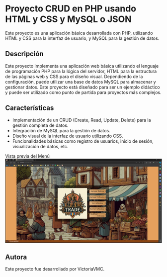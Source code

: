 # Proyecto CRUD en PHP usando HTML y CSS y MySQL o JSON

Este proyecto es una aplicación básica desarrollada con PHP, utilizando HTML y CSS para la interfaz de usuario, y MySQL para la gestión de datos.

## Descripción

Este proyecto implementa una aplicación web básica utilizando el lenguaje de programación PHP para la lógica del servidor, HTML para la estructura de las páginas web y CSS para el diseño visual. Dependiendo de la configuración, puede utilizar una base de datos MySQL para almacenar y gestionar datos. Este proyecto está diseñado para ser un ejemplo didáctico y puede ser utilizado como punto de partida para proyectos más complejos.

## Características

- Implementación de un CRUD (Create, Read, Update, Delete) para la gestión completa de datos.
- Integración de MySQL para la gestión de datos.
- Diseño visual de la interfaz de usuario utilizando CSS.
- Funcionalidades básicas como registro de usuarios, inicio de sesión, visualización de datos, etc.

Vista previa del Menú
![Vista previa del Menú](estilos/Imagenes/VistaPrevia.jpeg)

## Autora

Este proyecto fue desarrollado por VictoriaVMC.
